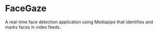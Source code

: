 # FaceGaze
A real-time face detection application using Mediapipe that identifies and marks faces in video feeds.
